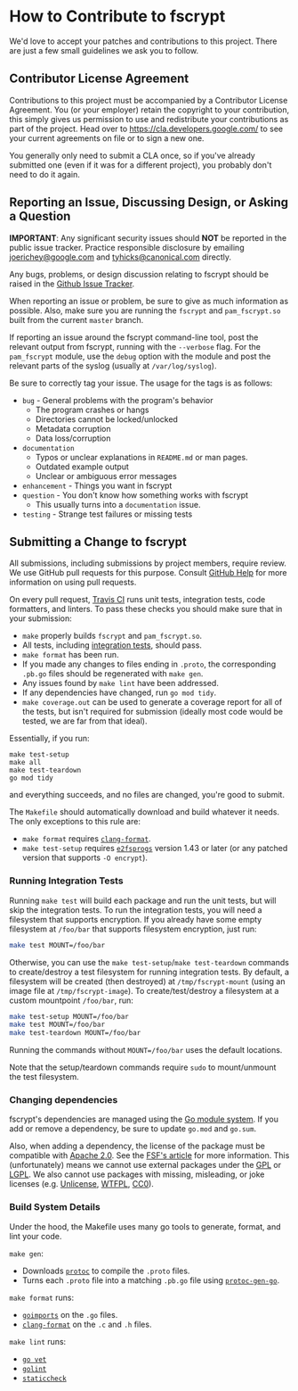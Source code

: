 # How to Contribute to fscrypt

We'd love to accept your patches and contributions to this project. There are
just a few small guidelines we ask you to follow.

## Contributor License Agreement

Contributions to this project must be accompanied by a Contributor License
Agreement. You (or your employer) retain the copyright to your contribution,
this simply gives us permission to use and redistribute your contributions as
part of the project. Head over to <https://cla.developers.google.com/> to see
your current agreements on file or to sign a new one.

You generally only need to submit a CLA once, so if you've already submitted one
(even if it was for a different project), you probably don't need to do it
again.

## Reporting an Issue, Discussing Design, or Asking a Question

__IMPORTANT__: Any significant security issues should __NOT__ be reported in
the public issue tracker. Practice responsible disclosure by emailing
<joerichey@google.com> and <tyhicks@canonical.com> directly.

Any bugs, problems, or design discussion relating to fscrypt should be raised
in the [Github Issue Tracker](https://github.com/google/fscrypt/issues/new).

When reporting an issue or problem, be sure to give as much information as
possible. Also, make sure you are running the `fscrypt` and `pam_fscrypt.so`
built from the current `master` branch.

If reporting an issue around the fscrypt command-line tool, post the
relevant output from fscrypt, running with the `--verbose` flag. For the
`pam_fscrypt` module, use the `debug` option with the module and post the
relevant parts of the syslog (usually at `/var/log/syslog`).

Be sure to correctly tag your issue. The usage for the tags is as follows:
* `bug` - General problems with the program's behavior
	* The program crashes or hangs
	* Directories cannot be locked/unlocked
	* Metadata corruption
	* Data loss/corruption
* `documentation`
	* Typos or unclear explanations in `README.md` or man pages.
	* Outdated example output
	* Unclear or ambiguous error messages
* `enhancement` - Things you want in fscrypt
* `question` - You don't know how something works with fscrypt
	* This usually turns into a `documentation` issue.
* `testing` - Strange test failures or missing tests

## Submitting a Change to fscrypt

All submissions, including submissions by project members, require review. We
use GitHub pull requests for this purpose. Consult
[GitHub Help](https://help.github.com/articles/about-pull-requests/) for more
information on using pull requests.

On every pull request, [Travis CI](https://travis-ci.org/google/fscrypt) runs
unit tests, integration tests, code formatters, and linters. To pass these
checks you should make sure that in your submission:
- `make` properly builds `fscrypt` and `pam_fscrypt.so`.
- All tests, including [integration tests](#running-integration-tests), should pass.
- `make format` has been run.
- If you made any changes to files ending in `.proto`, the corresponding
  `.pb.go` files should be regenerated with `make gen`.
- Any issues found by `make lint` have been addressed.
- If any dependencies have changed, run `go mod tidy`.
- `make coverage.out` can be used to generate a coverage report for all of the
  tests, but isn't required for submission
  (ideally most code would be tested, we are far from that ideal).

Essentially, if you run:
```
make test-setup
make all
make test-teardown
go mod tidy
```
and everything succeeds, and no files are changed, you're good to submit.

The `Makefile` should automatically download and build whatever it needs.
The only exceptions to this rule are:
  - `make format` requires
    [`clang-format`](https://clang.llvm.org/docs/ClangFormat.html).
  - `make test-setup` requires
    [`e2fsprogs`](https://en.wikipedia.org/wiki/E2fsprogs) version 1.43
    or later (or any patched version that supports `-O encrypt`).

### Running Integration Tests

Running `make test` will build each package and run the unit tests, but will
skip the integration tests. To run the integration tests, you will need a
filesystem that supports encryption. If you already have some empty filesystem
at `/foo/bar` that supports filesystem encryption, just run:
```bash
make test MOUNT=/foo/bar
```

Otherwise, you can use the `make test-setup`/`make test-teardown` commands to
create/destroy a test filesystem for running integration tests. By default, a
filesystem will be created (then destroyed) at `/tmp/fscrypt-mount` (using an
image file at `/tmp/fscrypt-image`). To create/test/destroy a filesystem at a
custom mountpoint `/foo/bar`, run:
```bash
make test-setup MOUNT=/foo/bar
make test MOUNT=/foo/bar
make test-teardown MOUNT=/foo/bar
```
Running the commands without `MOUNT=/foo/bar` uses the default locations.

Note that the setup/teardown commands require `sudo` to mount/unmount the
test filesystem.

### Changing dependencies

fscrypt's dependencies are managed using the
[Go module system](https://github.com/golang/go/wiki/Modules).
If you add or remove a dependency, be sure to update `go.mod` and `go.sum`.

Also, when adding a dependency, the license of the package must be compatible
with [Apache 2.0](https://www.apache.org/licenses/LICENSE-2.0). See the
[FSF's article](https://www.gnu.org/licenses/license-list.html) for more
information. This (unfortunately) means we cannot use external packages under
the [GPL](https://choosealicense.com/licenses/gpl-3.0) or
[LGPL](https://choosealicense.com/licenses/lgpl-3.0/). We also cannot use
packages with missing, misleading, or joke licenses (e.g.
[Unlicense](http://unlicense.org/), [WTFPL](http://www.wtfpl.net/),
[CC0](https://creativecommons.org/publicdomain/zero/1.0/)).

### Build System Details ###

Under the hood, the Makefile uses many go tools to generate, format, and lint
your code.

`make gen`:
  - Downloads [`protoc`](https://github.com/google/protobuf) to compile the
  `.proto` files.
  - Turns each `.proto` file into a matching `.pb.go` file using
    [`protoc-gen-go`](https://github.com/golang/protobuf/tree/master/protoc-gen-go).

`make format` runs:
  - [`goimports`](https://godoc.org/golang.org/x/tools/cmd/goimports)
    on the `.go` files.
  - [`clang-format`](https://clang.llvm.org/docs/ClangFormat.html)
    on the `.c` and `.h` files.

`make lint` runs:
  - [`go vet`](https://golang.org/cmd/vet/) 
  - [`golint`](https://github.com/golang/lint)
  - [`staticcheck`](https://github.com/dominikh/go-tools/tree/master/cmd/staticcheck)
